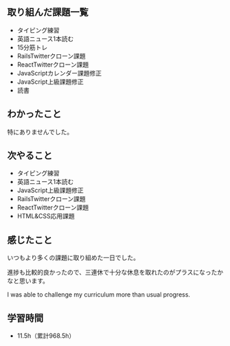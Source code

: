 ## 取り組んだ課題一覧
- タイピング練習
- 英語ニュース1本読む
- 15分筋トレ
- RailsTwitterクローン課題
- ReactTwitterクローン課題
- JavaScriptカレンダー課題修正
- JavaScript上級課題修正
- 読書
## わかったこと
特にありませんでした。
## 次やること
- タイピング練習
- 英語ニュース1本読む
- JavaScript上級課題修正
- RailsTwitterクローン課題
- ReactTwitterクローン課題
- HTML&CSS応用課題
## 感じたこと
いつもより多くの課題に取り組めた一日でした。

進捗も比較的良かったので、三連休で十分な休息を取れたのがプラスになったかなと思います。

I was able to challenge my curriculum more than usual progress.

## 学習時間
- 11.5h（累計968.5h）
